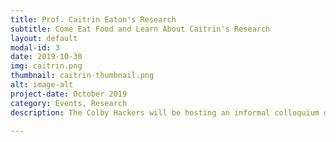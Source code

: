 ```yaml
---
title: Prof. Caitrin Eaton's Research
subtitle: Come Eat Food and Learn About Caitrin's Research
layout: default
modal-id: 3
date: 2019-10-30
img: caitrin.png
thumbnail: caitrin-thumbnail.png
alt: image-alt
project-date: October 2019
category: Events, Research
description: The Colby Hackers will be hosting an informal colloquium of sorts, featuring Prof. Caitrin Eaton! Caitrin will be giving a presentation about her research. Caitrin's work at the Colby College Computational Physiology & Optimization (C3PO) Lab is "centered around the use of biologically inspired legged robotic systems as a platform for symbiotic investigations into robotic mobility and the functional implications of design features in animal physiology". It's very cool stuff. There will also be FOOD (including *frosted items* per Caitrin's request), and you should totally be there. The event venue is TBD, but we know that it will be at 7:00 PM on Wednesday, November 6th. See you there! - Tyler 

---
```

